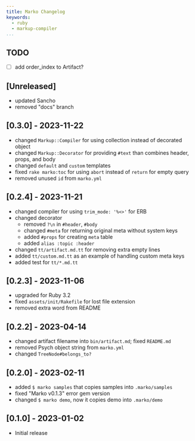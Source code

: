 ```yaml
---
title: Marko Changelog
keywords:
  - ruby
  - markup-compiler
...
```


## TODO

- [ ] add order_index to Artifact?

## [Unreleased]

- updated Sancho
- removed "docs" branch

## [0.3.0] - 2023-11-22

- changed `Markup::Compiler` for using collection instead of decorated object
- changed `Markup::Decorator` for providing `#text` than combines header, props, and body
- changed `default` and `custom` templates
- fixed `rake marko:toc` for using `abort` instead of `return` for empty query
- removed unused `id` from `marko.yml`

## [0.2.4] - 2023-11-21

- changed compiler for using `trim_mode: '%<>'` for ERB
- changed decorator
  - removed `?\n` in `#header`, `#body`
  - changed `#meta` for returning original meta without system keys
  - added `#props` for creating `meta` table
  - added `alias :topic :header`
- changed `tt/artifact.md.tt` for removing extra empty lines
- added `tt/custom.md.tt` as an example of handling custom meta keys
- added test for `tt/*.md.tt`

## [0.2.3] - 2023-11-06

- upgraded for Ruby 3.2
- fixed `assets/init/Rakefile` for lost file extension
- removed extra word from README

## [0.2.2] - 2023-04-14

- changed artifact filename into `bin/artifact.md`; fixed `README.md`
- removed Psych object string from `marko.yml`
- changed `TreeNode#belongs_to?`

## [0.2.0] - 2023-02-11

- added `$ marko samples` that copies samples into `.marko/samples`
- fixed "Marko v0.1.3" error gem version
- changed `$ marko demo`, now it copies demo into `.marko/demo`

## [0.1.0] - 2023-01-02

- Initial release
